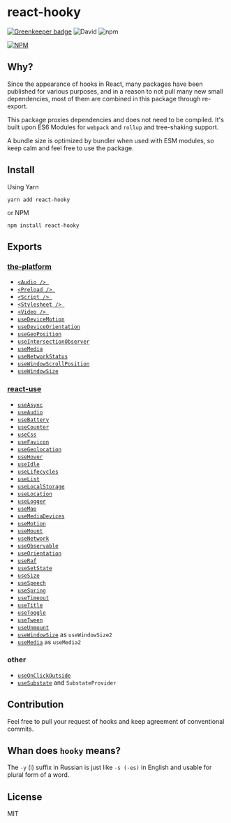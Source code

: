 
# react-hooky

[![Greenkeeper badge](https://badges.greenkeeper.io/cloudever/react-hooky.svg)](https://greenkeeper.io/)
![David](https://img.shields.io/david/cloudever/react-hooky.svg)
![npm](https://img.shields.io/npm/dt/react-hooky.svg)



[![NPM](https://nodei.co/npm/react-hooky.png?compact=true)](https://nodei.co/npm/react-hooky/)

## Why?

Since the appearance of hooks in React, many packages have been published for various purposes, and in a reason to not pull many new small dependencies, most of them are combined in this package through re-export.

This package proxies dependencies and does not need to be compiled. It's built upon ES6 Modules for `webpack` and `rollup` and tree-shaking support.

A bundle size is optimized by bundler when used with ESM modules, so keep calm and feel free to use the package.

## Install

Using Yarn

```
yarn add react-hooky
```

or NPM

```
npm install react-hooky
```

## Exports

### [the-platform](https://github.com/palmerhq/the-platform)

 - [`<Audio /> `](https://github.com/palmerhq/the-platform#Audio )
 - [`<Preload /> `](https://github.com/palmerhq/the-platform#Preload )
 - [`<Script /> `](https://github.com/palmerhq/the-platform#Script )
 - [`<Stylesheet /> `](https://github.com/palmerhq/the-platform#Stylesheet )
 - [`<Video /> `](https://github.com/palmerhq/the-platform#Video )
 - [`useDeviceMotion`](https://github.com/palmerhq/the-platform#useDeviceMotion)
 - [`useDeviceOrientation`](https://github.com/palmerhq/the-platform#useDeviceOrientation)
 - [`useGeoPosition`](https://github.com/palmerhq/the-platform#useGeoPosition)
 - [`useIntersectionObserver`](https://github.com/palmerhq/the-platform#useIntersectionObserver)
 - [`useMedia`](https://github.com/palmerhq/the-platform#useMedia)
 - [`useNetworkStatus`](https://github.com/palmerhq/the-platform#useNetworkStatus)
 - [`useWindowScrollPosition`](https://github.com/palmerhq/the-platform#useWindowScrollPosition)
 - [`useWindowSize`](https://github.com/palmerhq/the-platform#useWindowSize)

### [react-use](https://github.com/streamich/react-use)

- [`useAsync`](https://github.com/streamich/react-use/blob/master/docs/useAsync.md)
- [`useAudio`](https://github.com/streamich/react-use/blob/master/docs/useAudio.md)
- [`useBattery`](https://github.com/streamich/react-use/blob/master/docs/useBattery.md)
- [`useCounter`](https://github.com/streamich/react-use/blob/master/docs/useCounter.md)
- [`useCss`](https://github.com/streamich/react-use/blob/master/docs/useCss.md)
- [`useFavicon`](https://github.com/streamich/react-use/blob/master/docs/useFavicon.md)
- [`useGeolocation`](https://github.com/streamich/react-use/blob/master/docs/useGeolocation.md)
- [`useHover`](https://github.com/streamich/react-use/blob/master/docs/useHover.md)
- [`useIdle`](https://github.com/streamich/react-use/blob/master/docs/useIdle.md)
- [`useLifecycles`](https://github.com/streamich/react-use/blob/master/docs/useLifecycles.md)
- [`useList`](https://github.com/streamich/react-use/blob/master/docs/useList.md)
- [`useLocalStorage`](https://github.com/streamich/react-use/blob/master/docs/useLocalStorage.md)
- [`useLocation`](https://github.com/streamich/react-use/blob/master/docs/useLocation.md)
- [`useLogger`](https://github.com/streamich/react-use/blob/master/docs/useLogger.md)
- [`useMap`](https://github.com/streamich/react-use/blob/master/docs/useMap.md)
- [`useMediaDevices`](https://github.com/streamich/react-use/blob/master/docs/useMediaDevices.md)
- [`useMotion`](https://github.com/streamich/react-use/blob/master/docs/useMotion.md)
- [`useMount`](https://github.com/streamich/react-use/blob/master/docs/useMount.md)
- [`useNetwork`](https://github.com/streamich/react-use/blob/master/docs/useNetwork.md)
- [`useObservable`](https://github.com/streamich/react-use/blob/master/docs/useObservable.md)
- [`useOrientation`](https://github.com/streamich/react-use/blob/master/docs/useOrientation.md)
- [`useRaf`](https://github.com/streamich/react-use/blob/master/docs/useRaf.md)
- [`useSetState`](https://github.com/streamich/react-use/blob/master/docs/useSetState.md)
- [`useSize`](https://github.com/streamich/react-use/blob/master/docs/useSize.md)
- [`useSpeech`](https://github.com/streamich/react-use/blob/master/docs/useSpeech.md)
- [`useSpring`](https://github.com/streamich/react-use/blob/master/docs/useSpring.md)
- [`useTimeout`](https://github.com/streamich/react-use/blob/master/docs/useTimeout.md)
- [`useTitle`](https://github.com/streamich/react-use/blob/master/docs/useTitle.md)
- [`useToggle`](https://github.com/streamich/react-use/blob/master/docs/useToggle.md)
- [`useTween`](https://github.com/streamich/react-use/blob/master/docs/useTween.md)
- [`useUnmount`](https://github.com/streamich/react-use/blob/master/docs/useUnmount.md)
- [`useWindowSize`](https://github.com/streamich/react-use/blob/master/docs/useWindowSize.md) as `useWindowSize2`
- [`useMedia`](https://github.com/streamich/react-use/blob/master/docs/useMedia.md) as `useMedia2`

### other

- [`useOnClickOutside`](https://github.com/streamich/react-use/blob/master/docs/useOnClickOutside.md)
- [`useSubstate`](https://github.com/philipp-spiess/use-substate) and `SubstateProvider`

## Contribution

Feel free to pull your request of hooks and keep agreement of conventional commits.

## Whan does `hooky` means?

The `-y` (i) suffix in Russian is just like `-s (-es)` in English and usable for plural form of a word.

## License

MIT
